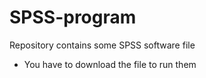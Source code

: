 # SPSS-program
Repository contains some SPSS software file
* You have to download the file to run them
